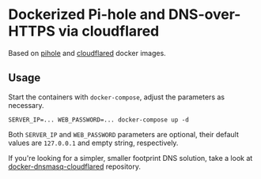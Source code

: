 # Dockerized Pi-hole and DNS-over-HTTPS via cloudflared

Based on [pihole](https://hub.docker.com/r/pihole/pihole) and [cloudflared](https://hub.docker.com/r/visibilityspots/cloudflared) docker images.

## Usage

Start the containers with `docker-compose`, adjust the parameters as necessary.

```shell
SERVER_IP=... WEB_PASSWORD=... docker-compose up -d
```

Both `SERVER_IP` and `WEB_PASSWORD` parameters are optional, their default values are `127.0.0.1` and empty string, respectively.

If you're looking for a simpler, smaller footprint DNS solution, take a look at [docker-dnsmasq-cloudflared](https://github.com/jiwandono/docker-dnsmasq-cloudflared) repository.
